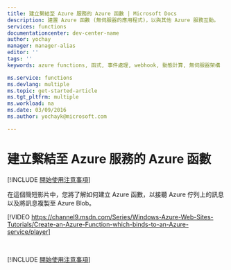```yaml
---
title: 建立繫結至 Azure 服務的 Azure 函數 | Microsoft Docs
description: 建置 Azure 函數 (無伺服器的應用程式)，以與其他 Azure 服務互動。
services: functions
documentationcenter: dev-center-name
author: yochay
manager: manager-alias
editor: ''
tags: ''
keywords: azure functions, 函式, 事件處理, webhook, 動態計算, 無伺服器架構

ms.service: functions
ms.devlang: multiple
ms.topic: get-started-article
ms.tgt_pltfrm: multiple
ms.workload: na
ms.date: 03/09/2016
ms.author: yochayk@microsoft.com

---
```

# 建立繫結至 Azure 服務的 Azure 函數
[!INCLUDE [開始使用注意事項](../../includes/functions-getting-started.md)]

在這個簡短影片中，您將了解如何建立 Azure 函數，以接聽 Azure 佇列上的訊息以及將訊息複製至 Azure Blob。

[!VIDEO https://channel9.msdn.com/Series/Windows-Azure-Web-Sites-Tutorials/Create-an-Azure-Function-which-binds-to-an-Azure-service/player]

&nbsp;

[!INCLUDE [開始使用注意事項](../../includes/functions-get-help.md)]

<!---HONumber=AcomDC_0615_2016-->